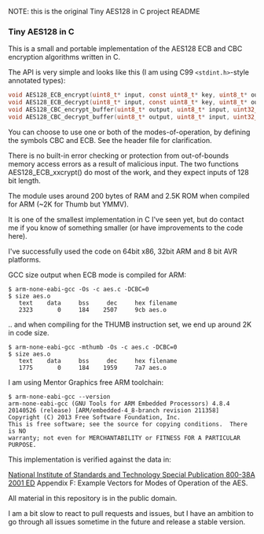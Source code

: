 NOTE: this is the original Tiny AES128 in C project README

### Tiny AES128 in C

This is a small and portable implementation of the AES128 ECB and CBC encryption algorithms written in C.

The API is very simple and looks like this (I am using C99 `<stdint.h>`-style annotated types):

```C
void AES128_ECB_encrypt(uint8_t* input, const uint8_t* key, uint8_t* output);
void AES128_ECB_decrypt(uint8_t* input, const uint8_t* key, uint8_t* output);
void AES128_CBC_encrypt_buffer(uint8_t* output, uint8_t* input, uint32_t length, const uint8_t* key, const uint8_t* iv);
void AES128_CBC_decrypt_buffer(uint8_t* output, uint8_t* input, uint32_t length, const uint8_t* key, const uint8_t* iv);
```

You can choose to use one or both of the modes-of-operation, by defining the symbols CBC and ECB. See the header file for clarification.

There is no built-in error checking or protection from out-of-bounds memory access errors as a result of malicious input. The two functions AES128_ECB_xxcrypt() do most of the work, and they expect inputs of 128 bit length.

The module uses around 200 bytes of RAM and 2.5K ROM when compiled for ARM (~2K for Thumb but YMMV).

It is one of the smallest implementation in C I've seen yet, but do contact me if you know of something smaller (or have improvements to the code here). 

I've successfully used the code on 64bit x86, 32bit ARM and 8 bit AVR platforms.


GCC size output when ECB mode is compiled for ARM:



    $ arm-none-eabi-gcc -Os -c aes.c -DCBC=0
    $ size aes.o
       text    data     bss     dec     hex filename
       2323       0     184    2507     9cb aes.o




.. and when compiling for the THUMB instruction set, we end up around 2K in code size.

    $ arm-none-eabi-gcc -mthumb -Os -c aes.c -DCBC=0
    $ size aes.o
       text    data     bss     dec     hex filename
       1775       0     184    1959     7a7 aes.o



I am using Mentor Graphics free ARM toolchain:


    $ arm-none-eabi-gcc --version
    arm-none-eabi-gcc (GNU Tools for ARM Embedded Processors) 4.8.4 20140526 (release) [ARM/embedded-4_8-branch revision 211358]
    Copyright (C) 2013 Free Software Foundation, Inc.
    This is free software; see the source for copying conditions.  There is NO
    warranty; not even for MERCHANTABILITY or FITNESS FOR A PARTICULAR PURPOSE.




This implementation is verified against the data in:

[National Institute of Standards and Technology Special Publication 800-38A 2001 ED](http://csrc.nist.gov/publications/nistpubs/800-38a/sp800-38a.pdf) Appendix F: Example Vectors for Modes of Operation of the AES.


All material in this repository is in the public domain.

I am a bit slow to react to pull requests and issues, but I have an ambition to go through all issues sometime in the future and release a stable version.
